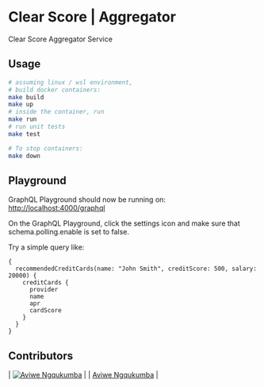 # Clear Score | Aggregator

Clear Score Aggregator Service

## Usage

```sh
# assuming linux / wsl environment,
# build docker containers:
make build
make up
# inside the container, run
make run
# run unit tests
make test
```

```sh
# To stop containers:
make down
```

## Playground

GraphQL Playground should now be running on: <http://localhost:4000/graphql>

On the GraphQL Playground, click the settings icon and make sure that schema.polling.enable is set to false.

Try a simple query like:

```gql
{
  recommendedCreditCards(name: "John Smith", creditScore: 500, salary: 20000) {
    creditCards {
      provider
      name
      apr
      cardScore
    }
  }
}
```

## Contributors

| [![Aviwe Ngqukumba][aviwembekeni_avatar]][aviwembekeni_homepage] |
| [Aviwe Ngqukumba][aviwembekeni_homepage] |

[aviwembekeni_homepage]: https://github.com/aviwembekeni
[aviwembekeni_avatar]: https://github.com/aviwembekeni.png?size=150
